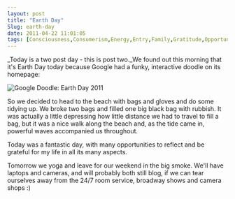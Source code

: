 ```yaml
---
layout: post
title: "Earth Day"
Slug: earth-day
date: 2011-04-22 11:01:05
tags: [Consciousness,Consumerism,Energy,Entry,Family,Gratitude,Opportunity,Personal]
---
```

_Today is a two post day - this is post two._We found out this morning that it's Earth Day today because Google had a funky, interactive doodle on its homepage:

![](https://bendechrai.com/wp-content/uploads/2011/04/Screen-shot-2011-04-22-at-8.54.50-PM.png "Google Doodle: Earth Day 2011")

So we decided to head to the beach with bags and gloves and do some tidying up. We broke two bags and filled one big black bag with rubbish. It was actually a little depressing how little distance we had to travel to fill a bag, but it was a nice walk along the beach and, as the tide came in, powerful waves accompanied us throughout.

Today was a fantastic day, with many opportunities to reflect and be grateful for my life in all its many aspects.

Tomorrow we yoga and leave for our weekend in the big smoke. We'll have laptops and cameras, and will probably both still blog, if we can tear ourselves away from the 24/7 room service, broadway shows and camera shops :)
